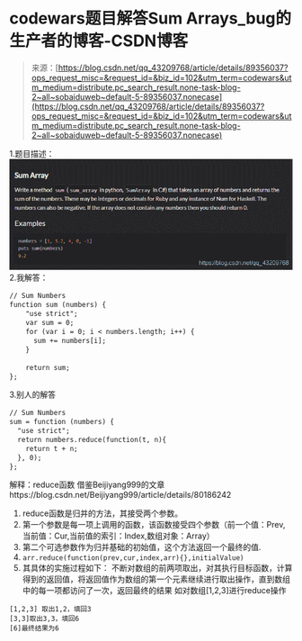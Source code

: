 <!--yml
category: codewars
date: 2022-08-13 11:44:53
-->

# codewars题目解答Sum Arrays_bug的生产者的博客-CSDN博客

> 来源：[https://blog.csdn.net/qq_43209768/article/details/89356037?ops_request_misc=&request_id=&biz_id=102&utm_term=codewars&utm_medium=distribute.pc_search_result.none-task-blog-2~all~sobaiduweb~default-5-89356037.nonecase](https://blog.csdn.net/qq_43209768/article/details/89356037?ops_request_misc=&request_id=&biz_id=102&utm_term=codewars&utm_medium=distribute.pc_search_result.none-task-blog-2~all~sobaiduweb~default-5-89356037.nonecase)

1.题目描述：
![在这里插入图片描述](img/c7af5330c41dd894c5e38968301c297b.png)
2.我解答：

```
// Sum Numbers
function sum (numbers) {
    "use strict";
    var sum = 0;
    for (var i = 0; i < numbers.length; i++) {
      sum += numbers[i];
    }

    return sum;
}; 
```

3.别人的解答

```
// Sum Numbers
sum = function (numbers) {
  "use strict";
  return numbers.reduce(function(t, n){
    return t + n;
  }, 0);
}; 
```

解释：reduce函数 借鉴Beijiyang999的文章https://blog.csdn.net/Beijiyang999/article/details/80186242

1.  reduce函数是归并的方法，其接受两个参数。
2.  第一个参数是每一项上调用的函数，该函数接受四个参数（前一个值：Prev,当前值：Cur,当前值的索引：Index,数组对象：Array）
3.  第二个可选参数作为归并基础的初始值，这个方法返回一个最终的值.
4.  `arr.reduce(function(prev,cur,index,arr){},initialValue)`
5.  其具体的实施过程如下：
    不断对数组的前两项取出，对其执行目标函数，计算得到的返回值，将返回值作为数组的第一个元素继续进行取出操作，直到数组中的每一项都访问了一次，返回最终的结果
    如对数组[1,2,3]进行reduce操作

```
[1,2,3] 取出1,2，填回3
[3,3]取出3,3，填回6
[6]最终结果为6 
```